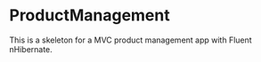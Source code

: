 ProductManagement
=================
This is a skeleton for a MVC product management app with Fluent nHibernate.

